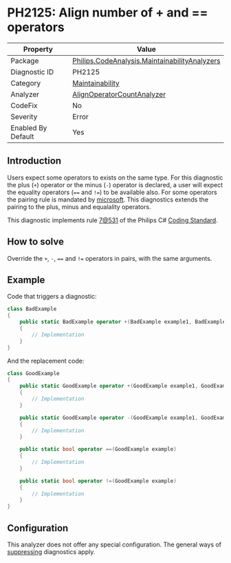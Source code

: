# PH2125: Align number of + and == operators

| Property | Value  |
|--|--|
| Package | [Philips.CodeAnalysis.MaintainabilityAnalyzers](https://www.nuget.org/packages/Philips.CodeAnalysis.MaintainabilityAnalyzers) |
| Diagnostic ID | PH2125 |
| Category  | [Maintainability](../Maintainability.md) |
| Analyzer | [AlignOperatorCountAnalyzer](https://github.com/philips-software/roslyn-analyzers/blob/main/Philips.CodeAnalysis.MaintainabilityAnalyzers/Maintainability/AlignOperatorsCountAnalyzer.cs)
| CodeFix  | No |
| Severity | Error |
| Enabled By Default | Yes |

## Introduction

Users expect some operators to exists on the same type. For this diagnostic the plus (`+`) operator or the minus (`-`) operator is declared, a user will expect the equality operators (`==` and `!=`) to be available also. For some operators the pairing rule is mandated by [microsoft](https://learn.microsoft.com/en-us/dotnet/csharp/language-reference/operators/operator-overloading#overloadable-operators). This diagnostics extends the pairing to the plus, minus and equalality operators.

This diagnostic implements rule [7@531](https://csviewer.tiobe.com/#/ruleset/rule?setid=4T_Jr6-VSX6fp6egDIhGow&status=CHECKED,UNCHECKED&tagid=6u27MkXORKaev0VNuWR_SA&ruleid=TCjgzMnETo2yCNKdNzCS0Q) of the Philips C# [Coding Standard](https://csviewer.tiobe.com/#/ruleset/intro?tagid=6u27MkXORKaev0VNuWR_SA&setid=4T_Jr6-VSX6fp6egDIhGow).

## How to solve

Override the `+`, `-`, `==` and `!=` operators in pairs, with the same arguments.

## Example

Code that triggers a diagnostic:
``` cs
class BadExample
{
    public static BadExample operator +(BadExample example1, BadExample example2)
    {
        // Implementation
    }
}

```

And the replacement code:
``` cs
class GoodExample 
{
    public static GoodExample operator +(GoodExample example1, GoodExample example2) 
    {
        // Implementation
    }

    public static GoodExample operator -(GoodExample example1, GoodExample example2) 
    {
        // Implementation
    }

    public static bool operator ==(GoodExample example) 
    {
        // Implementation
    }

    public static bool operator !=(GoodExample example) 
    {
        // Implementation
    }
}

```

## Configuration

This analyzer does not offer any special configuration. The general ways of [suppressing](https://learn.microsoft.com/en-us/dotnet/fundamentals/code-analysis/suppress-warnings) diagnostics apply.
